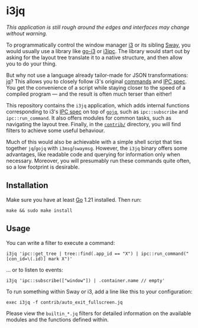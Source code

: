 # i3jq

*This application is still rough around the edges and interfaces may 
change without warning.*

To programmatically control the window manager [i3] or its sibling 
[Sway][sway], you would usually use a library like [go-i3] or [i3ipc]. 
The library would start out by asking for the layout tree translate it 
to a native structure, and then allow you to do your thing.

But why not use a language already tailor-made for JSON transformations: 
[jq]? This allows you to closely follow i3's original [commands][cmd] 
and [IPC spec][ipc]. You get the convenience of a script while staying 
closer to the speed of a compiled program — and the result is often much 
terser than either!

This repository contains the `i3jq` application, which adds internal 
functions corresponding to i3's [IPC spec][ipc] on top of 
[`gojq`][gojq], such as `ipc::subscribe` and `ipc::run_command`. It also 
offers modules for common tasks, such as navigating the layout tree. 
Finally, in the [`contrib/`](./contrib/) directory, you will find 
filters to achieve some useful behaviour.

Much of this would also be achievable with a simple shell script that 
ties together `jq`/`gojq` with `i3msg`/`swaymsg`. However, the `i3jq` 
binary offers some advantages, like readable code and querying for 
information only when necessary. Moreover, you will presumably run these 
commands quite often, so a low footprint is desirable.


## Installation

Make sure you have at least [Go][go] 1.21 installed. Then run:

    make && sudo make install


## Usage

You can write a filter to execute a command:

    i3jq 'ipc::get_tree | tree::find(.app_id == "X") | ipc::run_command("[con_id=\(.id)] mark X")'

... or to listen to events:

    i3jq 'ipc::subscribe(["window"]) | .container.name // empty'

To run something within Sway or i3, add a line like this to your 
configuration:

    exec i3jq -f contrib/auto_exit_fullscreen.jq

Please view the `builtin_*.jq` filters for detailed information on the 
available modules and the functions defined within.


[i3]: https://i3wm.org/
[ipc]: https://i3wm.org/docs/ipc.html
[cmd]: https://i3wm.org/docs/userguide.html#list_of_commands
[sway]: https://swaywm.org/
[swayfx]: https://github.com/WillPower3309/swayfx
[go]: https://go.dev/
[jq]: https://jqlang.github.io/jq/
[gojq]: https://github.com/itchyny/gojq
[i3ipc]: https://github.com/altdesktop/i3ipc-python
[go-i3]: https://github.com/i3/go-i3
